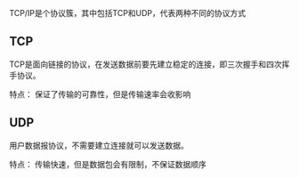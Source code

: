 TCP/IP是个协议簇，其中包括TCP和UDP，代表两种不同的协议方式

## TCP
TCP是面向链接的协议，在发送数据前要先建立稳定的连接，即三次握手和四次挥手协议。

特点：
保证了传输的可靠性，但是传输速率会收影响

## UDP
用户数据报协议，不需要建立连接就可以发送数据。

特点：
传输快速，但是数据包会有限制，不保证数据顺序
